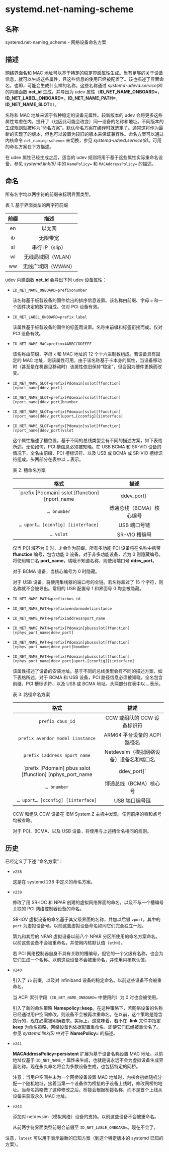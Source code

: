 # systemd.net-naming-scheme

## 名称

systemd.net-naming_scheme - 网络设备命名方案

## 描述

网络界面名和 MAC 地址可以基于特定的稳定界面属性生成。当有足够的关于设备信息，就可以生成这些属性，且这些信息的使用已经被配置了。该也描述了界面命名，也即，可能会生成什么样的名称。这些名称通过 *systemd-udevd.service(8)* 的内建函数 **net_id** 生成，并导出为 udev 属性（**ID_NET_NAME_ONBOARD=**，**ID_NET_LABEL_ONBOARD=**，**ID_NET_NAME_PATH=**，**ID_NET_NAME_SLOT=**）。

名称和 MAC 地址来源于各种稳定的设备元属性。较新版本的 udev 会将更多这些属性考虑在内，提升了（也因此可能会改变）同一设备的名称和地址。不同版本的生成规则就被称为“命名方案”。默认命名方案在编译时就选定了。通常这将作为最新的实现了的版本，但也可以设置为较旧的版本来保证兼容性。命名方案可以通过内核命令 `net_naming-scheme=` 来切换，参见 *systemd-udevd.service(8)*。可用的命名方案在下方描述。

在 udev 属性已经生成之后，适当的 udev 规则将用于基于这些属性实际重命名设备。参见 *systemd.link(5)* 中的 `NamePolicy=` 和 `MACAddressPolicy=` 的描述。

## 命名

所有名字均以两字符的前缀来标明界面类型。

表 1. 基于界面类型的两字符前缀

| 前缀  |        描述        |
| :---: | :----------------: |
|  en   |       以太网       |
|  ib   |      无限带宽      |
|  sl   |  串行 IP（slip）   |
|  wl   | 无线局域网（WLAN） |
|  ww   | 无线广域网（WWAN） |

udev 内建函数 **net_id** 会导出下列 udev 设备属性：

- `ID_NET_NAME_ONBOARD=prefixonumber`

    该名称基于板载设备的固件给出的排序信息设置。该名称由前缀、字母 `o` 和一个固件决定的数字组成。仅对 PCI 设备有效。

- `ID_NET_LABEL_ONBOARD=prefix label`

    该属性基于板载设备的固件的标签而设置。名称由前缀和标签衔接而成。仅对 PCI 设备有效。

- `ID_NET_NAME_MAC=prefixxAABBCCDDEEFF`

    该名称由前缀、字母 `x` 和 MAC 地址的 12 个十六进制数组成。若设备具有固定的 MAC 地址，则该属性可用。由于该名称基于卡本身的属性，当设备移动时（甚至是在机器见移动时）该属性依旧保持“稳定”，但会因为硬件更换而改变。

- `ID_NET_NAME_SLOT=prefix[Pdomain]sslot[ffunction][nport_name|ddev_port]`
- `ID_NET_NAME_SLOT=prefix[Pdomain]sslot[ffunction][nport_name|ddev_port]bnumber`
- `ID_NET_NAME_SLOT=prefix[Pdomain]sslot[ffunction][nport_name|ddev_port]uport…[cconfig][iinterface]`
- `ID_NET_NAME_SLOT=prefix[Pdomain]sslot[ffunction][nport_name|ddev_port]vslot`

    这个属性描述了槽位置。基于不同的总线类型会有不同的描述方案，如下表格所述。无论如何，PCI 槽信息必须被知晓。在 USB BCMA 和 SR-VIO 设备的情况下，全名由前缀、PCI 槽标识符、以及 USB 或 BCMA 或 SR-VIO 槽标识符组成。头两部分在表中以 `…` 表示。

    表 2. 槽命名方案

    |                             格式                              |           描述           |
    | :-----------------------------------------------------------: | :----------------------: |
    | `prefix [Pdomain] sslot [ffunction] [nport_name | ddev_port]` |        PCI 槽编号        |
    |                          `… bnumber`                          | 博通总线（BCMA）核心编号 |
    |               `… uport… [cconfig] [iinterface]`               |       USB 端口号链       |
    |                           `… vslot`                           |      SR-VIO 槽编号       |

    仅当 PCI 域不为 0 时，才会作为前缀。所有多功能 PCI 设备将在名称中携带 **ffunction** 编号，包含功能 0 设备。对于非多功能设备，若为 0 则隐藏编号。将使用端口名 **port_name**，瑞哦不知道名称，则使用端口号 **ddev_port**。

    对于 BCMA 设备，当核心编号为 0 时隐藏。

    对于 USB 设备，将使用集线器的端口号的全链。若名称超过了 15 个字符，则名称就不会被导出。常用的 USB 配置号 1 和界面号 0 均会被隐藏。

- `ID_NET_NAME_PATH=prefixcbus_id`
- `ID_NET_NAME_PATH=prefixavendormodeliinstance`
- `ID_NET_NAME_PATH=prefixiaddressnport_name`
- `ID_NET_NAME_PATH=prefix[Pdomain]pbussslot[ffunction][nphys_port_name|ddev_port]`
- `ID_NET_NAME_PATH=prefix[Pdomain]pbussslot[ffunction][nphys_port_name|ddev_port]bnumber`
- `ID_NET_NAME_PATH=prefix[Pdomain]pbussslot[ffunction][nphys_port_name|ddev_port]uport…[cconfig][iinterface]`

    该属性描述了设备的安装地址。基于不同的总线类型会有不同的描述方案，如下表格所述。对于 BCMA 和 USB 设备，PCI 路径信息必须被知晓，全名包含前缀、PCI 槽标识符、以及 USB 或 BCMA 地址。头两部分在表中以 `…` 表示。

    表 3. 路径命名方案

    |                                  格式                                   |                  描述                   |
    | :---------------------------------------------------------------------: | :-------------------------------------: |
    |                            `prefix cbus_id`                             |       CCW 或组队的 CCW 设备标识符       |
    |                    `prefix avendor model iinstance`                     |      ARM64 平台设备的 ACPI 路径名       |
    |                      `prefix iaddress nport_name`                       | Netdevsim（模拟网络设备）设备名和端口名 |
    | `prefix [Pdomain] pbus sslot [ffunction] [nphys_port_name | ddev_port]` |              PCI 地理位置               |
    |                               `… bnumber`                               |         博通总线（BCMA）核心号          |
    |                    `… uport… [cconfig] [iinterface]`                    |             USB 端口编号链              |

    CCW 和组队 CCW 设备在 IBM System Z 主机中发现。任何前序的零和点号均被省略。

    对于 PCI、BCMA、以及 USB 设备，将使用与上述槽命名相同的规则。

## 历史

已经定义了下述 “命名方案”：

- `v238`

    这是在 systemd 238 中定义的命名方案。

- `v239`

    修改了用 SR-IOC 和 NPAR 创建的虚拟网络界面的命名，以及不与一个槽编号关联的 PCI 网络控制器设备的命名。

    SR-IOV 虚拟设备的命名基于其父级界面的名称，并加以后缀 `vport`，其中的 `port` 为虚拟设备号。以前这些虚拟设备命名如同它们完全独立一般。

    第九和其后的 NPAR 虚拟设备以前八个 NPAR 分区所使用的命名方案命名。以前这些设备不会被重命名，并使用内核默认值（`ethN`）。

    若 PCI 网络控制器自身不具有关联的槽编号，但它的一个父级有名称，也会为它们生成一个名称。以前这些设备不会被重命名，并使用内核默认值。

- `v240`

    引入了 `ib` 前缀，以及对 infiniband 设备的稳定命名。以前这些设备不会被重命名。

    当 ACPI 索引字段（`ID_NET_NAME_ONBOARD=` 中使用的）为 0 时也会被使用。

    引入了新的命名策略 **Namepolicy=keep**。在这种策略下，若网络设备的名称已经通过用户空间修改，则设备不会被再次重命名。在以前，这个策略是隐含执行的，现在必需被明确要求。实际上，这意味着，若不在 **.link** 文件中指定 **keep** 为命名策略，网络设备也依据配置重命名，即便它们已经被重命名了。参见 *systemd.link(5)* 中对于 **NamePolicy=** 的描述。

- `v241`

    **MACAddressPolicy=persistent** 扩展为基于设备名称设置 MAC 地址。以前地址仅基于 `ID_NET_NAME_*` 属性来生成，也就是说永远不会为虚拟设备生成界面名称。现在永久命名将会为多数设备生成，也包括特定的网桥。

    注意：当用户空间并未为一个网桥设备设置 MAC 地址时，内核会初始随机分配一个随机地址，接着当第一个设备作为桥接的子设备上线时，修改网桥的地址。当命名策略做了这种修改之后，桥接会根据桥接名称，而不是首个上线从设备来获取永久 MAC 地址。

- `v243`

    添加对 netdevsim（模拟网络）设备的支持。以前这些设备不会被重命名。

    从前两字符界面类型前缀会前缀至 `ID_NET_LABLE_ONBOARD=`。现在不会了。

注意，`latest` 可以用于表示最新的已知方案（到这个特定版本的 systemd 已知的方案）。

